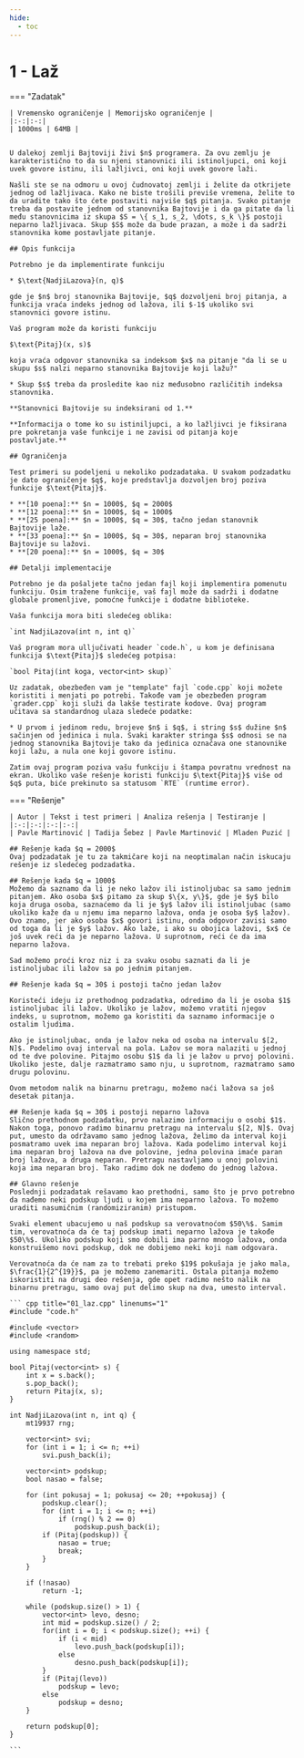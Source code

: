 ```yaml
---
hide:
  - toc
---
```


# 1 - Laž

=== "Zadatak"
	
	| Vremensko ograničenje | Memorijsko ograničenje |
	|:-:|:-:|
	| 1000ms | 64MB |
	
	
	U dalekoj zemlji Bajtoviji živi $n$ programera. Za ovu zemlju je karakteristično to da su njeni stanovnici ili istinoljupci, oni koji uvek govore istinu, ili lažljivci, oni koji uvek govore laži. 
	
	Našli ste se na odmoru u ovoj čudnovatoj zemlji i želite da otkrijete jednog od lažljivaca. Kako ne biste trošili previše vremena, želite to da uradite tako što ćete postaviti najviše $q$ pitanja. Svako pitanje treba da postavite jednom od stanovnika Bajtovije i da ga pitate da li među stanovnicima iz skupa $S = \{ s_1, s_2, \dots, s_k \}$ postoji neparno lažljivaca. Skup $S$ može da bude prazan, a može i da sadrži stanovnika kome postavljate pitanje.
	
	## Opis funkcija
	
	Potrebno je da implementirate funkciju
	
	* $\text{NadjiLazova}(n, q)$
	
	gde je $n$ broj stanovnika Bajtovije, $q$ dozvoljeni broj pitanja, a funkcija vraća indeks jednog od lažova, ili $-1$ ukoliko svi stanovnici govore istinu.
	
	Vaš program može da koristi funkciju
	
	$\text{Pitaj}(x, s)$
	
	koja vraća odgovor stanovnika sa indeksom $x$ na pitanje "da li se u skupu $s$ nalzi neparno stanovnika Bajtovije koji lažu?"
	
	* Skup $s$ treba da prosledite kao niz međusobno različitih indeksa stanovnika.
	
	**Stanovnici Bajtovije su indeksirani od 1.**
	
	**Informacija o tome ko su istiniljupci, a ko lažljivci je fiksirana pre pokretanja vaše funkcije i ne zavisi od pitanja koje postavljate.**
	
	## Ograničenja
	
	Test primeri su podeljeni u nekoliko podzadataka. U svakom podzadatku je dato ograničenje $q$, koje predstavlja dozvoljen broj poziva funkcije $\text{Pitaj}$.
	
	* **[10 poena]:** $n = 1000$, $q = 2000$
	* **[12 poena]:** $n = 1000$, $q = 1000$
	* **[25 poena]:** $n = 1000$, $q = 30$, tačno jedan stanovnik Bajtovije laže.
	* **[33 poena]:** $n = 1000$, $q = 30$, neparan broj stanovnika Bajtovije su lažovi.
	* **[20 poena]:** $n = 1000$, $q = 30$
	
	## Detalji implementacije
	
	Potrebno je da pošaljete tačno jedan fajl koji implementira pomenutu funkciju. Osim tražene funkcije, vaš fajl može da sadrži i dodatne globale promenljive, pomoćne funkcije i dodatne biblioteke.
	
	Vaša funkcija mora biti sledećeg oblika:
	
	`int NadjiLazova(int n, int q)`
	
	Vaš program mora ulljučivati header `code.h`, u kom je definisana funkcija $\text{Pitaj}$ sledećeg potpisa:
	
	`bool Pitaj(int koga, vector<int> skup)`
	
	Uz zadatak, obezbeđen vam je "template" fajl `code.cpp` koji možete koristiti i menjati po potrebi. Takođe vam je obezbeđen program `grader.cpp` koji služi da lakše testirate kodove. Ovaj program učitava sa standardnog ulaza sledeće podatke:
	
	* U prvom i jedinom redu, brojeve $n$ i $q$, i string $s$ dužine $n$ sačinjen od jedinica i nula. Svaki karakter stringa $s$ odnosi se na jednog stanovnika Bajtovije tako da jedinica označava one stanovnike koji lažu, a nula one koji govore istinu.
	
	Zatim ovaj program poziva vašu funkciju i štampa povratnu vrednost na ekran. Ukoliko vaše rešenje koristi funkciju $\text{Pitaj}$ više od $q$ puta, biće prekinuto sa statusom `RTE` (runtime error).
	
=== "Rešenje"
	
	| Autor | Tekst i test primeri | Analiza rеšenja | Testiranje |
	|:-:|:-:|:-:|:-:|
	| Pavle Martinović | Tadija Šebez | Pavle Martinović | Mladen Puzić |
	
	## Rešenje kada $q = 2000$
	Ovaj podzadatak je tu za takmičare koji na neoptimalan način iskucaju rešenje iz sledećeg podzadatka.
	
	## Rešenje kada $q = 1000$
	Možemo da saznamo da li je neko lažov ili istinoljubac sa samo jednim pitanjem. Ako osoba $x$ pitamo za skup $\{x, y\}$, gde je $y$ bilo koja druga osoba, saznaćemo da li je $y$ lažov ili istinoljubac (samo ukoliko kaže da u njemu ima neparno lažova, onda je osoba $y$ lažov). Ovo znamo, jer ako osoba $x$ govori istinu, onda odgovor zavisi samo od toga da li je $y$ lažov. Ako laže, i ako su obojica lažovi, $x$ će još uvek reći da je neparno lažova. U suprotnom, reći će da ima neparno lažova.
	
	Sad možemo proći kroz niz i za svaku osobu saznati da li je istinoljubac ili lažov sa po jednim pitanjem.
	
	## Rešenje kada $q = 30$ i postoji tačno jedan lažov
	
	Koristeći ideju iz prethodnog podzadatka, odredimo da li je osoba $1$ istinoljubac ili lažov. Ukoliko je lažov, možemo vratiti njegov indeks, u suprotnom, možemo ga koristiti da saznamo informacije o ostalim ljudima.
	
	Ako je istinoljubac, onda je lažov neka od osoba na intervalu $[2, N]$. Podelimo ovaj interval na pola. Lažov se mora nalaziti u jednoj od te dve polovine. Pitajmo osobu $1$ da li je lažov u prvoj polovini. Ukoliko jeste, dalje razmatramo samo nju, u suprotnom, razmatramo samo drugu polovinu.
	
	Ovom metodom nalik na binarnu pretragu, možemo naći lažova sa još desetak pitanja.
	
	## Rešenje kada $q = 30$ i postoji neparno lažova
	Slično prethodnom podzadatku, prvo nalazimo informaciju o osobi $1$. Nakon toga, ponovo radimo binarnu pretragu na intervalu $[2, N]$. Ovaj put, umesto da održavamo samo jednog lažova, želimo da interval koji posmatramo uvek ima neparan broj lažova. Kada podelimo interval koji ima neparan broj lažova na dve polovine, jedna polovina imaće paran broj lažova, a druga neparan. Pretragu nastavljamo u onoj polovini koja ima neparan broj. Tako radimo dok ne dođemo do jednog lažova.
	
	## Glavno rešenje
	Poslednji podzadatak rešavamo kao prethodni, samo što je prvo potrebno da nađemo neki podskup ljudi u kojem ima neparno lažova. To možemo uraditi nasumičnim (randomiziranim) pristupom. 
	
	Svaki element ubacujemo u naš podskup sa verovatnoćom $50\%$. Samim tim, verovatnoća da će taj podskup imati neparno lažova je takođe $50\%$. Ukoliko podskup koji smo dobili ima parno mnogo lažova, onda konstruišemo novi podskup, dok ne dobijemo neki koji nam odgovara. 
	
	Verovatnoća da će nam za to trebati preko $19$ pokušaja je jako mala, $\frac{1}{2^{19}}$, pa je možemo zanemariti. Ostala pitanja možemo iskoristiti na drugi deo rešenja, gde opet radimo nešto nalik na binarnu pretragu, samo ovaj put delimo skup na dva, umesto interval. 
	
	``` cpp title="01_laz.cpp" linenums="1"
	#include "code.h"
	
	#include <vector>
	#include <random>
	
	using namespace std;
	
	bool Pitaj(vector<int> s) {
		int x = s.back();
		s.pop_back();
		return Pitaj(x, s);
	}
	
	int NadjiLazova(int n, int q) {
		mt19937 rng;
	
		vector<int> svi;
		for (int i = 1; i <= n; ++i)
			svi.push_back(i);
	
		vector<int> podskup;
		bool nasao = false;
	
		for (int pokusaj = 1; pokusaj <= 20; ++pokusaj) {
			podskup.clear();
			for (int i = 1; i <= n; ++i)
				if (rng() % 2 == 0)
					podskup.push_back(i);
			if (Pitaj(podskup)) {
				nasao = true;
				break;
			}
		}
	
		if (!nasao)
			return -1;
	
		while (podskup.size() > 1) {
			vector<int> levo, desno;
			int mid = podskup.size() / 2;
			for(int i = 0; i < podskup.size(); ++i) {
				if (i < mid)
					levo.push_back(podskup[i]);
				else
					desno.push_back(podskup[i]);
			}
			if (Pitaj(levo))
				podskup = levo;
			else
				podskup = desno;
		}
	
		return podskup[0];
	}

	```
